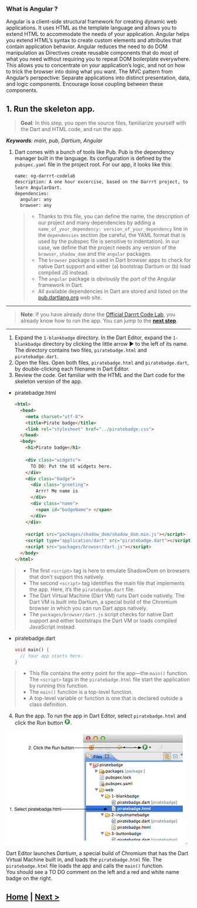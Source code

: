 ### What is Angular ?
Angular is a client-side structural framework for creating dynamic web applications. It uses HTML as the template language and allows you to extend HTML to accommodate the needs of your application.
Angular helps you extend HTML’s syntax to create custom elements and attributes that contain application behavior. Angular reduces the need to do DOM manipulation as Directives create reusable components that do most of what you need without requiring you to repeat DOM boilerplate everywhere. This allows you to concentrate on your application’s logic, and not on how to trick the browser into doing what you want.
The MVC pattern from Angular’s perspective: Separate applications into distinct presentation, data, and logic components. Encourage loose coupling between these components.

## 1. Run the skeleton app.
> **Goal**: In this step, you open the source files, familiarize yourself with the Dart and HTML code, and run the app.

_**Keywords**: main, pub, Dartium, Angular_

1. Dart comes with a bunch of tools like Pub. Pub is the dependency manager built in the language. Its configuration is defined by the `pubspec.yaml` file in the project root. For our app, it looks like this:

	```	
	name: ng-darrrt-codelab
	description: A one hour excercise, based on the Darrrt project, to learn AngularDart.
	dependencies:
      angular: any
      browser: any
  	```
	> - Thanks to this file, you can define the name, the description of our project and many dependencies by adding a `name_of_your_dependency: version_of_your_dependency` line in the `dependencies` section (be careful, the YAML format that is used by the pubspec file is sensitive to indentation). In our case, we define that the project needs any version of the `browser`, `shadow_dom` and the `angular` packages.
	>  - The `browser` package is used in Dart browser apps to check for native Dart support and either (a) bootstrap Dartium or (b) load compiled JS instead.
	>  - The `angular` package is obviously the port of the Angular framework in Dart.
	> - All available dependencies in Dart are stored and listed on the [pub.dartlang.org](http://pub.dartlang.org/) web site.

-----------------------------
> **Note**: If you have already done the [Official Darrrt Code Lab](https://www.dartlang.org/codelabs/darrrt/), you already know how to run the app. You can jump to the **[next step](step-2.md)**.

-----------------------------

1. Expand the `1-blankbadge` directory.
  In the Dart Editor, expand the `1-blankbadge` directory by clicking the little arrow ► to the left of its name. 
  The directory contains two files, `piratebadge.html` and `piratebadge.dart`.
2. Open the files.
  Open both files, `piratebadge.html` and `piratebadge.dart`, by double-clicking each filename in Dart Editor.
3. Review the code.
  Get familiar with the HTML and the Dart code for the skeleton version of the app.
  - piratebadge.html

    ```HTML
    <html>
      <head>
        <meta charset="utf-8">
        <title>Pirate badge</title>
        <link rel="stylesheet" href="../piratebadge.css">
      </head>
      <body>
        <h1>Pirate badge</h1>
        
        <div class="widgets">
          TO DO: Put the UI widgets here.
        </div>
        <div class="badge">
          <div class="greeting">
            Arrr! Me name is
          </div>
          <div class="name">
            <span id="badgeName"> </span>
          </div>
        </div>
    
        <script src="packages/shadow_dom/shadow_dom.min.js"></script>
        <script type="application/dart" src="piratebadge.dart"></script>
        <script src="packages/browser/dart.js"></script>
      </body>
    </html>
    ```
 > - The first `<script>` tag is here to emulate ShadowDom on browsers that don't support this natively.
 > - The second `<script>` tag identifies the main file that implements the app. Here, it’s the `piratebadge.dart` file.
 > - The Dart Virtual Machine (Dart VM) runs Dart code natively. The Dart VM is built into Dartium, a special build of the Chromium browser in which you can run Dart apps natively.
 > - The `packages/browser/dart.js` script checks for native Dart support and either bootstraps the Dart VM or loads compiled JavaScript instead.
  - piratebadge.dart
  
    ```Dart
    void main() {
      // Your app starts here.
    }
    ```
 > - This file contains the entry point for the app—the `main()` function. The `<script>` tags in the `piratebadge.html` file start the application by running this function.
 > - The `main()` function is a top-level function.
 > - A top-level variable or function is one that is declared outside a class definition.
4. Run the app.
  To run the app in Dart Editor, select `piratebadge.html` and click the Run button ![Run button](img/run.png).
  
  ![Click the run button](img/clickrun.png).

  Dart Editor launches _Dartium_, a special build of Chromium that has the Dart Virtual Machine built in, and loads the `piratebadge.html` file. 
  The `piratebadge.html` file loads the app and calls the `main()` function.  
  You should see a TO DO comment on the left and a red and white name badge on the right.
  

## [Home](../README.md) | [Next >](step-2.md)
